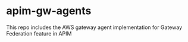 # apim-gw-agents
This repo includes the AWS gateway agent implementation for Gateway Federation feature in APIM
